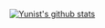 [![Yunist's github stats](https://github-readme-stats.vercel.app/api?username=cnyist)](https://github.com/anuraghazra/github-readme-stats)
